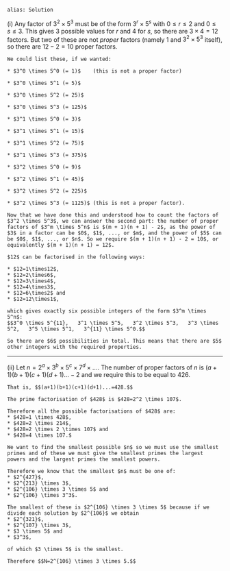 ````
alias: Solution
````

(i) Any factor of $3^2 \times 5^3$ must be of the form $3^r \times 5^s$ with $0
\leq r \leq 2$ and $0 \leq s \leq 3$.  This gives $3$ possible values for $r$
and $4$ for $s$, so there are $3 \times 4 = 12$ factors.  But two of these are
not _proper_ factors (namely $1$ and $3^2 \times 5^3$ itself), so there are $12 - 2 = 10$ proper factors.

    We could list these, if we wanted:

    * $3^0 \times 5^0 (= 1)$    (this is not a proper factor)

    * $3^0 \times 5^1 (= 5)$

    * $3^0 \times 5^2 (= 25)$

    * $3^0 \times 5^3 (= 125)$

    * $3^1 \times 5^0 (= 3)$

    * $3^1 \times 5^1 (= 15)$

    * $3^1 \times 5^2 (= 75)$

    * $3^1 \times 5^3 (= 375)$

    * $3^2 \times 5^0 (= 9)$

    * $3^2 \times 5^1 (= 45)$

    * $3^2 \times 5^2 (= 225)$

    * $3^2 \times 5^3 (= 1125)$ (this is not a proper factor).

    Now that we have done this and understood how to count the factors of $3^2 \times 5^3$, we can answer the second part: the number of proper factors of $3^m \times 5^n$ is $(m + 1)(n + 1) - 2$, as the power of $3$ in a factor can be $0$, $1$, ..., or $m$, and the power of $5$ can be $0$, $1$, ..., or $n$. So we require $(m + 1)(n + 1) - 2 = 10$, or equivalently $(m + 1)(n + 1) = 12$.

    $12$ can be factorised in the following ways:
    
    * $12=1\times12$,
    * $12=2\times6$,
    * $12=3\times4$,
    * $12=4\times3$,
    * $12=6\times2$ and
    * $12=12\times1$,

    which gives exactly six possible integers of the form $3^m \times 5^n$:
    $$3^0 \times 5^{11},   3^1 \times 5^5,   3^2 \times 5^3,   3^3 \times 5^2,   3^5 \times 5^1,   3^{11} \times 5^0.$$ 

    So there are $6$ possibilities in total. This means that there are $5$ other integers with the required properties.

***

(ii) Let $n=2^a \times 3^b \times 5^c \times 7^d \times ...$. The number of proper factors of $n$ is $(a+1)(b+1)(c+1)(d+1)...-2$ and we require this to be equal to $426$.

    That is, $$(a+1)(b+1)(c+1)(d+1)...=428.$$

    The prime factorisation of $428$ is $428=2^2 \times 107$.

    Therefore all the possible factorisations of $428$ are:
    * $428=1 \times 428$,
    * $428=2 \times 214$,
    * $428=2 \times 2 \times 107$ and
    * $428=4 \times 107.$

    We want to find the smallest possible $n$ so we must use the smallest primes and of these we must give the smallest primes the largest powers and the largest primes the smallest powers.

    Therefore we know that the smallest $n$ must be one of:
    * $2^{427}$,
    * $2^{213} \times 3$,
    * $2^{106} \times 3 \times 5$ and
    * $2^{106} \times 3^3$.

    The smallest of these is $2^{106} \times 3 \times 5$ because if we divide each solution by $2^{106}$ we obtain
    * $2^{321}$,
    * $2^{107} \times 3$,
    * $3 \times 5$ and
    * $3^3$,
    
    of which $3 \times 5$ is the smallest.

    Therefore $$N=2^{106} \times 3 \times 5.$$
